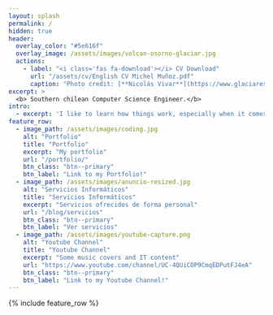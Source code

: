 ```yaml
---
layout: splash
permalink: /
hidden: true
header:
  overlay_color: "#5e616f"
  overlay_image: /assets/images/volcan-osorno-glaciar.jpg
  actions:
    - label: "<i class='fas fa-download'></i> CV Download"
      url: "/assets/cv/English CV Michel Muñoz.pdf"
      caption: "Photo credit: [**Nicolás Vivar**](https://www.glaciareschilenos.org/ciencia/paisajes-y-glaciares-en-el-volcan-osorno/)"
excerpt: >
  <b> Southern chilean Computer Science Engineer.</b> 
intro: 
  - excerpt: 'I like to learn how things work, especially when it comes to technology. I believe that technology makes a better world.'
feature_row:
  - image_path: /assets/images/coding.jpg
    alt: "Portfolio"
    title: "Portfolio"
    excerpt: "My portfolio"
    url: "/portfolio/"
    btn_class: "btn--primary"
    btn_label: "Link to my Portfolio!"
  - image_path: /assets/images/anuncio-resized.jpg
    alt: "Servicios Informáticos"
    title: "Servicios Informáticos"
    excerpt: "Servicios ofrecidos de forma personal"
    url: "/blog/servicios"
    btn_class: "btn--primary"
    btn_label: "Ver servicios"
  - image_path: /assets/images/youtube-capture.png
    alt: "Youtube Channel"
    title: "Youtube Channel"
    excerpt: "Some music covers and IT content"
    url: "https://www.youtube.com/channel/UC-4QUiCOP9CmqEDPutFJ4eA"
    btn_class: "btn--primary"
    btn_label: "Link to my Youtube Channel!"      
---
```


{% include feature_row %}